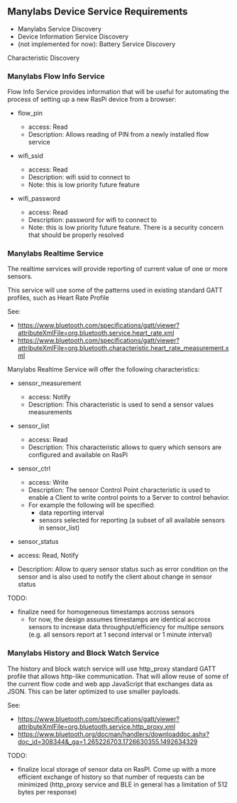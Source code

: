 ## Manylabs Device Service Requirements

- Manylabs Service Discovery
- Device Information Service Discovery
- (not implemented for now): Battery Service Discovery

Characteristic Discovery


### Manylabs Flow Info Service

Flow Info Service provides information that will be useful for automating the
process of setting up a new RasPi device from a browser:

* flow_pin
  * access: Read
  * Description: Allows reading of PIN from a newly installed flow service

* wifi_ssid
  * access: Read
  * Description: wifi ssid to connect to
  * Note: this is low priority future feature

* wifi_password
  * access: Read
  * Description: password for wifi to connect to
  * Note: this is low priority future feature. There is a security concern
 that should be properly resolved

### Manylabs Realtime Service

The realtime services will provide reporting of current value of one or more sensors.

This service will use some of the patterns used in existing standard GATT profiles, such as Heart Rate Profile

See:

* https://www.bluetooth.com/specifications/gatt/viewer?attributeXmlFile=org.bluetooth.service.heart_rate.xml
* https://www.bluetooth.com/specifications/gatt/viewer?attributeXmlFile=org.bluetooth.characteristic.heart_rate_measurement.xml

Manylabs Realtime Service will offer the following characteristics:

* sensor_measurement
  * access: Notify
  * Description: This characteristic is used to send a sensor values measurements

* sensor_list
  * access: Read
  * Description: This characteristic allows to query which sensors are configured and available on RasPi 

* sensor_ctrl
  * access: Write
  * Description: The sensor Control Point characteristic is used to enable a Client to write control points to a Server to control behavior.
  * For example the following will be specified:
    * data reporting interval
    * sensors selected for reporting (a subset of all available sensors in sensor_list)
 
* sensor_status
 * access: Read, Notify
 * Description: Allow to query sensor status such as error condition on the sensor and 
  is also used to notify the client about change in sensor status


TODO:

* finalize need for homogeneous timestamps accross sensors
  - for now, the design assumes timestamps are identical accross sensors to 
    increase data throughput/efficiency for multipe sensors (e.g. all sensors report at 1 second interval or 1 minute interval)

### Manylabs History and Block Watch Service

The history and block watch service will use http_proxy standard GATT profile that allows http-like communication.
That will allow reuse of some of the current flow code and web app JavaScript that exchanges data as JSON.
This can be later optimized to use smaller payloads.

See:

* https://www.bluetooth.com/specifications/gatt/viewer?attributeXmlFile=org.bluetooth.service.http_proxy.xml
* https://www.bluetooth.org/docman/handlers/downloaddoc.ashx?doc_id=308344&_ga=1.265226703.1726630355.1492634329


TODO: 

* finalize local storage of sensor data on RasPI. Come up with a more efficient exchange of history so that number
  of requests can be minimized (http_proxy service and BLE in general has a limitation of 512 bytes per response)
